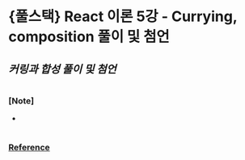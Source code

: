 # {풀스택} React 이론 5강 - Currying, composition 풀이 및 첨언

## _커링과 합성 풀이 및 첨언_

#

### [Note]

-

#

### [Reference](https://www.youtube.com/watch?v=7afBIdMcCDU)
